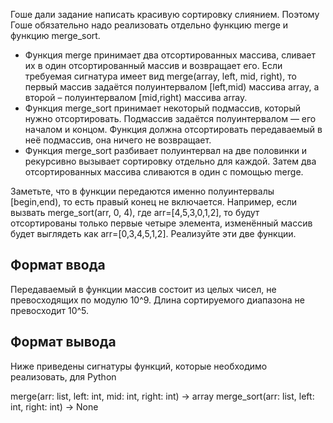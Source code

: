 Гоше дали задание написать красивую сортировку слиянием. Поэтому Гоше обязательно надо реализовать отдельно функцию merge и функцию merge_sort.
 - Функция merge принимает два отсортированных массива, сливает их в один отсортированный массив и возвращает его. Если требуемая сигнатура имеет вид merge(array, left, mid, right), то первый массив задаётся полуинтервалом [left,mid) массива array, а второй – полуинтервалом [mid,right) массива array.
 - Функция merge_sort принимает некоторый подмассив, который нужно отсортировать. Подмассив задаётся полуинтервалом — его началом и концом. Функция должна отсортировать передаваемый в неё подмассив, она ничего не возвращает.
 - Функция merge_sort разбивает полуинтервал на две половинки и рекурсивно вызывает сортировку отдельно для каждой. Затем два отсортированных массива сливаются в один с помощью merge.

Заметьте, что в функции передаются именно полуинтервалы [begin,end), то есть правый конец не включается. Например, если вызвать merge_sort(arr, 0, 4), где arr=[4,5,3,0,1,2], то будут отсортированы только первые четыре элемента, изменённый массив будет выглядеть как arr=[0,3,4,5,1,2].
Реализуйте эти две функции.

## Формат ввода
Передаваемый в функции массив состоит из целых чисел, не превосходящих по модулю 10^9. Длина сортируемого диапазона не превосходит 10^5.

## Формат вывода
Ниже приведены сигнатуры функций, которые необходимо реализовать, для Python

merge(arr: list, left: int, mid: int, right: int) -> array 
merge_sort(arr: list, left: int, right: int) -> None
